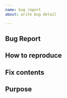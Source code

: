 ```yaml
---
name: bug report
about: write bug detail

---
```


## Bug Report


## How to reproduce


## Fix contents


## Purpose
